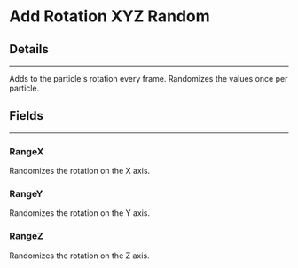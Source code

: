 # Add Rotation XYZ Random

## Details

---

Adds to the particle's rotation every frame. Randomizes the values once per particle.

## Fields

---

### RangeX

Randomizes the rotation on the X axis.

### RangeY

Randomizes the rotation on the Y axis.

### RangeZ

Randomizes the rotation on the Z axis.
